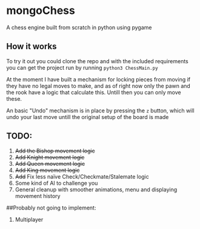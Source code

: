 # mongoChess
A chess engine built from scratch in python using pygame

## How it works
To try it out you could clone the repo and with the included requirements you can get the project run by running ``python3 ChessMain.py``

At the moment I have built a mechanism for locking pieces from moving if they have no legal moves to make, and as of right now only the pawn and the rook have a logic that calculate this. Untill then you can only move these.

An basic "Undo" mechanism is in place by pressing the ``z`` button, which will undo your last move untill the original setup of the board is made
## TODO:

1. ~~Add the Bishop movement logic~~
2. ~~Add Knight movement logic~~
3. ~~Add Queen movement logic~~
4. ~~Add King movement logic~~
5. ~~Add~~ Fix less naïve Check/Checkmate/Stalemate logic
6. Some kind of AI to challenge you
7. General cleanup with smoother animations, menu and displaying movement history

##Probably not going to implement:
1. Multiplayer

